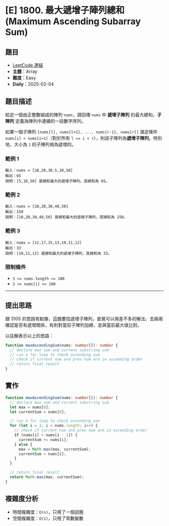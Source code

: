 # [E] 1800. 最大遞增子陣列總和 (Maximum Ascending Subarray Sum)

## 題目

- [LeetCode 連結](https://leetcode.com/problems/maximum-ascending-subarray-sum)
- **主題**：Array
- **難度**：Easy
- **Daily**：2025-02-04

## 題目描述

給定一個由正整數組成的陣列 `nums`，請回傳 `nums` 中 **遞增子陣列** 的最大總和。**子陣列** 定義為陣列中連續的一段數字序列。

如果一個子陣列 `[nums[l], nums[l+1], ..., nums[r-1], nums[r]]` 滿足條件 `nums[i] < nums[i+1]`（對於所有 `l <= i < r`），則該子陣列為**遞增子陣列**。特別地，大小為 `1` 的子陣列視為遞增的。

### 範例 1

```plain
輸入：nums = [10,20,30,5,10,50]
輸出：65
說明：[5,10,50] 是總和最大的遞增子陣列，其總和為 65。
```

### 範例 2

```plain
輸入：nums = [10,20,30,40,50]
輸出：150
說明：[10,20,30,40,50] 是總和最大的遞增子陣列，其總和為 150。
```

### 範例 3

```plain
輸入：nums = [12,17,15,13,10,11,12]
輸出：33
說明：[10,11,12] 是總和最大的遞增子陣列，其總和為 33。
```

### 限制條件

- `1 <= nums.length <= 100`
- `1 <= nums[i] <= 100`

---

## 提出思路

跟 3105 的思路有點像，這題要找遞增子陣列，直覺可以用差不多的解法，去兩兩確認是否有遞增關係，有則對當前子陣列加總，並與當前最大值比對。

以註解表示以上的思路：

```ts
function maxAscendingSum(nums: number[]): number {
  // declare max sum and current substring sum
  // run a for loop to check ascending sum
  // check if current num and prev num are in ascending order
  // return final result
}
```

## 實作

```ts
function maxAscendingSum(nums: number[]): number {
  // declare max sum and current substring sum
  let max = nums[0];
  let currentSum = nums[0];

  // run a for loop to check ascending sum
  for (let i = 1; i < nums.length; i++) {
    // check if current num and prev num are in ascending order
    if (nums[i] > nums[i - 1]) {
      currentSum += nums[i];
    } else {
      max = Math.max(max, currentSum);
      currentSum = nums[i];
    }
  }

  // return final result
  return Math.max(max, currentSum);
}
```

## 複雜度分析

- 時間複雜度：`O(n)`，只用了一個迴圈
- 空間複雜度：`O(1)`，只用了常數變數
